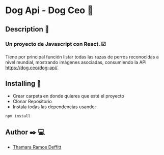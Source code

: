# Dog Api - Dog Ceo :feet:
## Description :page_with_curl:

### Un proyecto de Javascript con React. :ballot_box_with_check:

 Tiene por principal función listar todas las razas de perros reconocidas a nivel mundial, mostrando imágenes asociadas, consumiendo la API https://dog.ceo/dog-api/.

 ## Installing :bookmark_tabs:
- Crear carpeta en donde quieres que esté el proyecto
- Clonar Repositorio
- Instala todas las dependencias usando:
```
npm install
```
## Author :black_nib: :computer:
- [Thamara Ramos Deffitt](https://www.linkedin.com/in/thamara-ramos-deffitt/)
